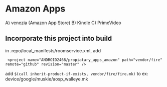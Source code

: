 # Amazon Apps
A) venezia (Amazon App Store)
B) Kindle
C) PrimeVideo

## Incorporate this project into build
in .repo/local_manifests/roomservice.xml, add
 ```
  <project name="ANDROID2468/propiatary_apps_amazon" path="vendor/fire" remote="github" revision="master" />
 ```

add `$(call inherit-product-if-exists, vendor/fire/fire.mk)` to  ex: device/google/muskie/aosp_walleye.mk
